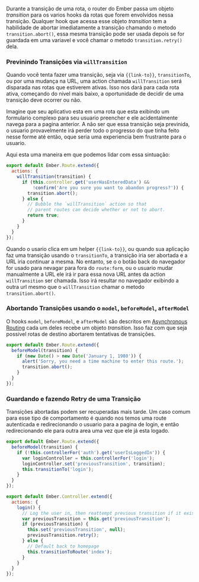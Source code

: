 Durante a transição de uma rota, o router do Ember passa um objeto _transition_
para os varios hooks da rotas que forem envolvidos nessa transição.
Qualquer hook que acessa esse objeto _transition_ tem a habilidade de abortar imediatamente
a transição chamando o metodo `transition.abort()`, essa mesma transição pode ser usada depois 
se for guardada em uma variavel e você chamar o metodo `transition.retry()` dela.

### Previnindo Transições via `willTransition`

Quando você tenta fazer uma transição, seja via `{{link-to}}`, `transitionTo`,
ou por uma mudança na URL, uma action chamada `willTransition` será disparada nas rotas que
estiverem ativas. Isso nos dará para cada rota ativa, começando do nivel mais baixo,
a oportunidade de decidir de uma transição deve ocorrer ou não.

Imagine que seu aplicativo esta em uma rota que esta exibindo um formulario complexo
para seu usuario preencher e ele acidentalmente navega para a pagina anterior.
A não ser que essa transição seja previnida, o usuario provavelmente irá perder todo o 
progresso do que tinha feito nesse forme até então, oque seria uma experiencia bem frustrante
para o usuario.

Aqui esta uma maneira em que podemos lidar com essa sintuação:

```app/routes/form.js
export default Ember.Route.extend({
  actions: {
    willTransition(transition) {
      if (this.controller.get('userHasEnteredData') &&
          !confirm('Are you sure you want to abandon progress?')) {
        transition.abort();
      } else {
        // Bubble the `willTransition` action so that
        // parent routes can decide whether or not to abort.
        return true;
      }
    }
  }
});
```

Quando o usario clica em um helper `{{link-to}}`, ou quando sua aplicação faz uma transição
usando o `transitionTo`, a transição iria ser abortada e a URL iria continuar a mesma. 
No entanto, se o o botão back do navegador for usado para nevagar para fora do `route:form`, 
ou o usuario mudar manualmente a URL ele irá ir para essa nova URL antes da action `willTransition`
ser chamada. Isso irá resultar no navegador exibindo a outra url mesmo que o `willTransition` chamar 
o metodo `transition.abort()`.

### Abortando Transições usando o `model`, `beforeModel`, `afterModel`

O hooks `model`, `beforeModel`, e `afterModel` são descritos em [Asynchronous Routing](../asynchronous-routing)
cada um deles recebe um objeto _transition_. Isso faz com que seja possivel rotas de destino abortarem
tentativas de transições.

```app/routes/disco.js
export default Ember.Route.extend({
  beforeModel(transition) {
    if (new Date() > new Date('January 1, 1980')) {
      alert('Sorry, you need a time machine to enter this route.');
      transition.abort();
    }
  }
});
```

### Guardando e fazendo Retry de uma Transição

Transições abortadas podem ser recuperadas mais tarde.
Um caso comum para esse tipo de comportamento é quando nos temos 
uma route autenticada e redirecionando o usuario para a pagina de login, e 
então redirecionando ele para outra area uma vez que ele já esta logado.

```app/routes/some-authenticated.js
export default Ember.Route.extend({
  beforeModel(transition) {
    if (!this.controllerFor('auth').get('userIsLoggedIn')) {
      var loginController = this.controllerFor('login');
      loginController.set('previousTransition', transition);
      this.transitionTo('login');
    }
  }
});
```

```app/controllers/login.js
export default Ember.Controller.extend({
  actions: {
    login() {
      // Log the user in, then reattempt previous transition if it exists.
      var previousTransition = this.get('previousTransition');
      if (previousTransition) {
        this.set('previousTransition', null);
        previousTransition.retry();
      } else {
        // Default back to homepage
        this.transitionToRoute('index');
      }
    }
  }
});
```

